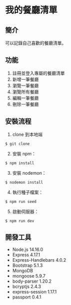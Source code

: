 # 我的餐廳清單
## 簡介
可以記錄自己喜歡的餐廳清單。  

## 功能
1. 註冊並登入專屬的餐廳清單
2. 新增一筆餐廳
3. 瀏覽一筆餐廳
4. 瀏覽所有餐廳
5. 編輯一筆餐廳
6. 刪除一筆餐廳   

## 安裝流程
1. clone 到本地端   
 ```
$ git clone 
```   
2. 安裝 npm：  
```
$ npm install 
```    
3. 安裝 nodemon：  
``` 
$ nodemon install 
```    
4. 執行種子檔案：  
```
$ npm run seed 
```    
5. 啟動伺服器：  
```
$ npm run dev 
```    


## 開發工具
- Node.js 14.16.0    
- Express 4.17.1    
- Express-Handlebars 4.0.2    
- Bootstrap 5.1.3    
- MongoDB    
- mongoose 5.9.7    
- body-parser 1.20.2
- bcryptjs 2.4.3
- express-session 1.17.1
- passport 0.4.1    

 